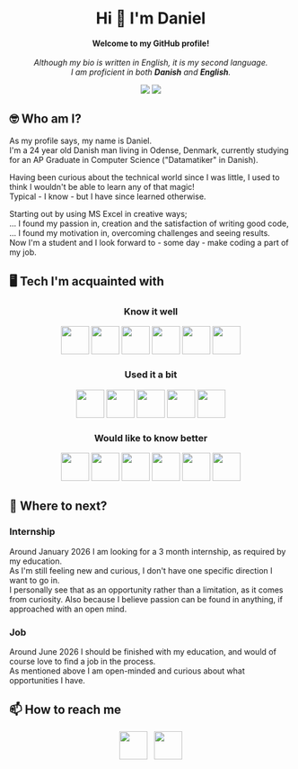 <h1 align="center">Hi 👋 I'm Daniel</h1>

<p align="center">
    <b>Welcome to my GitHub profile!</b><br>
    <br>
    <i>
        Although my bio is written in English, it is my second language.<br>
        I am proficient in both <b>Danish</b> and <b>English</b>.
    </i>
</p>

<p align="center">
  <img src="https://img.shields.io/badge/Language-Danish-red?style=for-the-badge">
  <img src="https://img.shields.io/badge/Language-English-blue?style=for-the-badge">
</p>

## 🤓 Who am I?

As my profile says, my name is Daniel.<br>
I'm a 24 year old Danish man living in Odense, Denmark, currently studying for an AP Graduate in Computer Science ("Datamatiker" in Danish).

Having been curious about the technical world since I was little, I used to think I wouldn't be able to learn any of that magic!<br>
Typical - I know - but I have since learned otherwise.

Starting out by using MS Excel in creative ways;<br>
... I found my passion in, creation and the satisfaction of writing good code,<br>
... I found my motivation in, overcoming challenges and seeing results.<br>
Now I'm a student and I look forward to - some day - make coding a part of my job.

## 🖥️ Tech I'm acquainted with

<h3 align="center">Know it well</h3>
<div align="center">
    <img src="https://cdn.jsdelivr.net/gh/devicons/devicon@latest/icons/csharp/csharp-original.svg" height="50"/>
    <img src="https://cdn.jsdelivr.net/gh/devicons/devicon@latest/icons/dotnetcore/dotnetcore-original.svg" height="50" />
    <img src="https://cdn.jsdelivr.net/gh/devicons/devicon@latest/icons/git/git-original.svg" height="50" />
    <img src="https://cdn.jsdelivr.net/gh/devicons/devicon@latest/icons/github/github-original.svg" height="50" />
    <img src="https://cdn.jsdelivr.net/gh/devicons/devicon@latest/icons/markdown/markdown-original.svg" height="50" />
    <img src="https://cdn.jsdelivr.net/gh/devicons/devicon@latest/icons/visualstudio/visualstudio-original.svg" height="50" />
</div>

<h3 align="center">Used it a bit</h3>
<div align="center">
    <img src="https://cdn.jsdelivr.net/gh/devicons/devicon@latest/icons/css3/css3-original.svg" height="50" />
    <img src="https://cdn.jsdelivr.net/gh/devicons/devicon@latest/icons/html5/html5-original.svg" height="50" />
    <img src="https://cdn.jsdelivr.net/gh/devicons/devicon@latest/icons/sqlite/sqlite-original.svg" height="50" />
    <img src="https://cdn.jsdelivr.net/gh/devicons/devicon@latest/icons/ubuntu/ubuntu-original.svg" height="50" />
    <img src="https://cdn.jsdelivr.net/gh/devicons/devicon@latest/icons/vscode/vscode-original.svg" height="50" />
</div>

<h3 align="center">Would like to know better</h3>
<div align="center">
    <img src="https://cdn.jsdelivr.net/gh/devicons/devicon@latest/icons/blazor/blazor-original.svg" height="50" />
    <img src="https://cdn.jsdelivr.net/gh/devicons/devicon@latest/icons/bootstrap/bootstrap-original.svg" height="50" />
    <img src="https://cdn.jsdelivr.net/gh/devicons/devicon@latest/icons/docker/docker-original.svg" height="50" />
    <img src="https://cdn.jsdelivr.net/gh/devicons/devicon@latest/icons/postman/postman-original.svg" height="50" />
    <img src="https://cdn.jsdelivr.net/gh/devicons/devicon@latest/icons/powershell/powershell-original.svg" height="50" />
    <img src="https://cdn.jsdelivr.net/gh/devicons/devicon@latest/icons/swagger/swagger-original.svg" height="50" />
</div>

## 🎒 Where to next?

### Internship

Around January 2026 I am looking for a 3 month internship, as required by my education.<br>
As I'm still feeling new and curious, I don't have one specific direction I want to go in.<br>
I personally see that as an opportunity rather than a limitation, as it comes from curiosity. Also because I believe passion can be found in anything, if approached with an open mind.

### Job

Around June 2026 I should be finished with my education, and would of course love to find a job in the process.<br>
As mentioned above I am open-minded and curious about what opportunities I have.

<!--

## 📁 Projects

- Insert projects here
- And here

-->

<!--

## 📈 GitHub stats

One of these two ways:

This:
![Daniel's GitHub stats](https://github-readme-stats.vercel.app/api?username=DSmaSSen&show_icons=true&theme=default)

Or this:
<p align="center">
  <img src="https://github-readme-stats.vercel.app/api?username=DSmaSSen&show_icons=true&theme=radical" alt="GitHub Stats">
  <img src="https://github-readme-stats.vercel.app/api/top-langs/?username=DSmaSSen&layout=compact&theme=radical" alt="Top Languages">
</p>

-->

## 📫 How to reach me

<div align="center">
    <a href="mailto:daniel.s.madsen@gmail.com"><img src="https://img.shields.io/badge/Email-D14836?style=for-the-badge&logo=gmail&logoColor=white" height="50"></a>
    &nbsp;
    <a href="https://www.linkedin.com/in/daniel-staugaard-madsen"><img src="https://img.shields.io/badge/LinkedIn-0077B5?style=for-the-badge&logo=linkedin&logoColor=white" height="50"></a>
</div>

<!-- ICONS: https://devicon.dev -->
